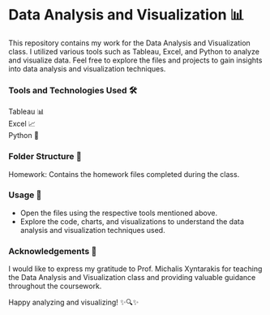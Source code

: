 # Data Analysis and Visualization 📊

This repository contains my work for the Data Analysis and Visualization class. I utilized various tools such as Tableau, Excel, and Python to analyze and visualize data. Feel free to explore the files and projects to gain insights into data analysis and visualization techniques.

### Tools and Technologies Used 🛠️
Tableau 📊  
Excel 📈  
Python 🐍

### Folder Structure 📂
Homework: Contains the homework files completed during the class.

### Usage 🚀
- Open the files using the respective tools mentioned above.
- Explore the code, charts, and visualizations to understand the data analysis and visualization techniques used.

### Acknowledgements 🙏
I would like to express my gratitude to Prof. Michalis Xyntarakis for teaching the Data Analysis and Visualization class and providing valuable guidance throughout the coursework.

Happy analyzing and visualizing! ✨🔍✨
